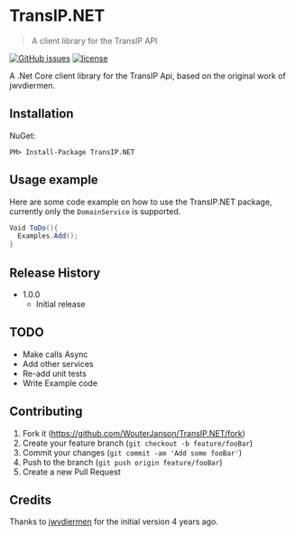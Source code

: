 # TransIP.NET
> A client library for the TransIP API

[![GitHub issues](https://img.shields.io/github/issues/WouterJanson/TransIP.NET.svg)](https://github.com/WouterJanson/TransIP.NET/issues)
[![license](https://img.shields.io/github/license/WouterJanson/TransIP.NET.svg)](https://github.com/WouterJanson/TransIP.NET/blob/master/LICENSE)

A .Net Core client library for the TransIP Api, based on the original work of jwvdiermen.

## Installation

NuGet:

```
PM> Install-Package TransIP.NET
```

## Usage example

Here are some code example on how to use the TransIP.NET package, currently only the `DomainService` is supported.

```csharp
Void ToDo(){
  Examples.Add();
}
```

## Release History

* 1.0.0
    * Initial release

## TODO

* Make calls Async
* Add other services
* Re-add unit tests
* Write Example code

## Contributing

1. Fork it (<https://github.com/WouterJanson/TransIP.NET/fork>)
2. Create your feature branch (`git checkout -b feature/fooBar`)
3. Commit your changes (`git commit -am 'Add some fooBar'`)
4. Push to the branch (`git push origin feature/fooBar`)
5. Create a new Pull Request

## Credits

Thanks to [jwvdiermen](https://github.com/jwvdiermen/TransIP-API) for the initial version 4 years ago.
